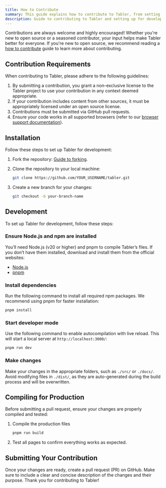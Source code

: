 ```yaml
---
title: How to Contribute
summary: This guide explains how to contribute to Tabler, from setting up a development environment to making and testing changes. It covers essential steps like forking the repository, installing dependencies, and submitting a pull request to help improve Tabler's features and functionality.
description: Guide to contributing to Tabler and setting up for development.
---
```


Contributions are always welcome and highly encouraged! Whether you're new to open source or a seasoned contributor, your input helps make Tabler better for everyone. If you're new to open source, we recommend reading a [how to contribute](https://opensource.guide/how-to-contribute/) guide to learn more about contributing.

## Contribution Requirements

When contributing to Tabler, please adhere to the following guidelines:

1. By submitting a contribution, you grant a non-exclusive license to the Tabler project to use your contribution in any context deemed appropriate.
2. If your contribution includes content from other sources, it must be appropriately licensed under an open source license.
3. Contributions must be submitted via GitHub pull requests.
4. Ensure your code works in all supported browsers (refer to our [browser support documentation](/ui/getting-started/browser-support)).

## Installation

Follow these steps to set up Tabler for development:

1. Fork the repository: [Guide to forking](https://docs.github.com/en/get-started/quickstart/fork-a-repo).

2. Clone the repository to your local machine:

   ```bash
   git clone https://github.com/YOUR_USERNAME/tabler.git
   ```

3. Create a new branch for your changes:

   ```bash
   git checkout -b your-branch-name
	```

## Development

To set up Tabler for development, follow these steps:

<div class="steps steps-vertical">

### Ensure Node.js and npm are installed

You’ll need Node.js (v20 or higher) and pnpm to compile Tabler’s files. If you don’t have them installed, download and install them from the official websites:

- [Node.js](https://nodejs.org/)
- [pnpm](https://pnpm.io/)

### Install dependencies

Run the following command to install all required npm packages. We recommend using pnpm for faster installation:

```bash
pnpm install
```

### Start developer mode

Use the following command to enable autocompilation with live reload. This will start a local server at `http://localhost:3000/`:

```bash
pnpm run dev
```

### Make changes

Make your changes in the appropriate folders, such as `./src/` or `./docs/`. Avoid modifying files in `./dist/`, as they are auto-generated during the build process and will be overwritten.
</div>

## Compiling for Production

Before submitting a pull request, ensure your changes are properly compiled and tested:

1. Compile the production files

	```bash
	pnpm run build
	```

2. Test all pages to confirm everything works as expected.

## Submitting Your Contribution

Once your changes are ready, create a pull request (PR) on GitHub. Make sure to include a clear and concise description of the changes and their purpose. Thank you for contributing to Tabler!